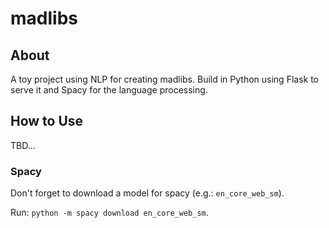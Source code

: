 # madlibs

## About

A toy project using NLP for creating madlibs. Build in Python using Flask to serve it and Spacy for the language processing.

## How to Use

TBD...

### Spacy

Don't forget to download a model for spacy (e.g.: `en_core_web_sm`).

Run: `python -m spacy download en_core_web_sm`.
